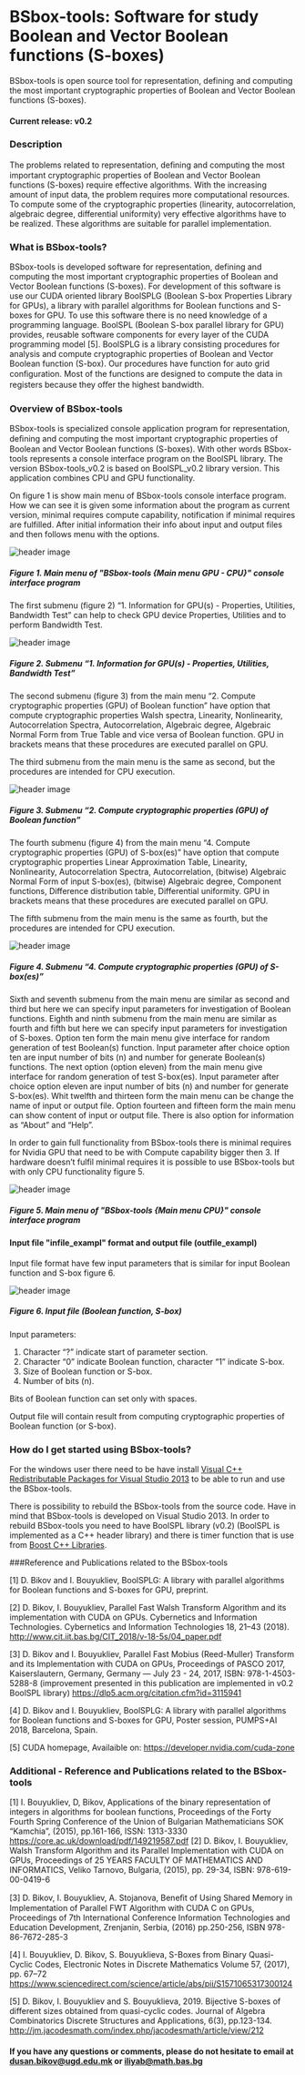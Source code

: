 # BSbox-tools: Software for study Boolean and Vector Boolean functions (S-boxes)

BSbox-tools is open source tool for representation, defining and computing the most important cryptographic properties of Boolean and Vector Boolean functions (S-boxes).

#### Current release: v0.2

### Description

The problems related to representation, deﬁning and computing the most important cryptographic properties of Boolean and Vector Boolean functions (S-boxes) require effective algorithms. With the increasing amount of input data, the problem requires more computational resources. To compute some of the cryptographic properties (linearity, autocorrelation, algebraic degree, differential uniformity) very effective algorithms have to be realized. These algorithms are suitable for parallel implementation. 

### What is BSbox-tools?

BSbox-tools is developed software for representation, defining and computing the most important cryptographic properties of Boolean and Vector Boolean functions (S-boxes). For development of this software is use our CUDA oriented library BoolSPLG (Boolean S-box Properties Library for GPUs), a library with parallel algorithms for Boolean functions and S-boxes for GPU. To use this software there is no need knowledge of a programming language. BoolSPL (Boolean S-box parallel library for GPU) provides, reusable software components for every layer of the CUDA programming model [5]. BoolSPLG is a library consisting procedures for analysis and compute cryptographic properties of Boolean and Vector Boolean function (S-box). Our procedures have function for auto grid conﬁguration. Most of the functions are designed to compute the data in registers because they oﬀer the highest bandwidth. 

### Overview of BSbox-tools 

 BSbox-tools is specialized console application program for representation, deﬁning and computing the most important cryptographic properties of Boolean and Vector Boolean functions (S-boxes). With other words BSbox-tools represents a console interface program on the BoolSPL library. The version BSbox-tools_v0.2 is based on BoolSPL_v0.2 library version. This application combines CPU and GPU functionality.

On figure 1 is show main menu of BSbox-tools console interface program. How we can see it is given some information about the program as current version, minimal requires compute capability, notification if minimal requires are fulfilled. After initial information their info about input and output files and then follows menu with the options. 

![header image](https://github.com/BoolSPL/BSbox-tools/blob/master/Images/BSbox-tools1.jpg)

##### Figure 1. Main menu of "BSbox-tools {Main menu GPU - CPU}" console interface program

The first submenu (figure 2) “1. Information for GPU(s) - Properties, Utilities, Bandwidth Test” can help to check GPU device Properties, Utilities and to perform Bandwidth Test. 

![header image](https://github.com/BoolSPL/BSbox-tools/blob/master/Images/BSbox-tools2.jpg)

##### Figure 2. Submenu “1. Information for GPU(s) - Properties, Utilities, Bandwidth Test”

The second submenu (figure 3) from the main menu “2. Compute cryptographic properties (GPU) of Boolean function” have option that compute cryptographic properties Walsh spectra, Linearity, Nonlinearity, Autocorrelation Spectra, Autocorrelation, Algebraic degree, Algebraic Normal Form from True Table and vice versa of Boolean function. GPU in brackets means that these procedures are executed parallel on GPU.

The third submenu from the main menu is the same as second, but the procedures are intended for CPU execution.

![header image](https://github.com/BoolSPL/BSbox-tools/blob/master/Images/BSbox-tools3.jpg)

##### Figure 3. Submenu “2. Compute cryptographic properties (GPU) of Boolean function”

The fourth submenu (figure 4) from the main menu “4. Compute cryptographic properties (GPU) of S-box(es)” have option that compute cryptographic properties Linear Approximation Table, Linearity, Nonlinearity, Autocorrelation Spectra, Autocorrelation, (bitwise) Algebraic Normal Form of input S-box(es), (bitwise) Algebraic degree, Component functions, Difference distribution table, Differential uniformity. GPU in brackets means that these procedures are executed parallel on GPU.

Тhe fifth submenu from the main menu is the same as fourth, but the procedures are intended for CPU execution. 

![header image](https://github.com/BoolSPL/BSbox-tools/blob/master/Images/BSbox-tools4.jpg)

##### Figure 4. Submenu “4. Compute cryptographic properties (GPU) of S-box(es)”

 Sixth and seventh submenu from the main menu are similar as second and third but here we can specify input parameters for investigation of Boolean functions. Eighth and ninth submenu from the main menu are similar as fourth and fifth but here we can specify input parameters for investigation of S-boxes. Option ten form the main menu give interface for random generation of test Boolean(s) function. Input parameter after choice option ten are input number of bits (n) and number for generate Boolean(s) functions. The next option (option eleven) from the main menu give interface for random generation of test S-box(es). Input parameter after choice option eleven are input number of bits (n) and number for generate S-box(es). Whit twelfth and thirteen form the main menu can be change the name of input or output file. Option fourteen and fifteen form the main menu can show content of input or output file. There is also option for information as “About” and “Help”.

In order to gain full functionality from BSbox-tools there is minimal requires for Nvidia GPU that need to be with Compute capability bigger then 3. If hardware doesn’t fulfil minimal requires it is possible to use BSbox-tools but with only CPU functionality figure 5. 

![header image](https://github.com/BoolSPL/BSbox-tools/blob/master/Images/BSbox-tools5.jpg)

##### Figure 5. Main menu of "BSbox-tools {Main menu CPU}" console interface program 

#### Input file "infile_exampl" format and output file (outfile_exampl)

Input file format have few input parameters that is similar for input Boolean function and S-box figure 6. 

![header image](https://github.com/BoolSPL/BSbox-tools/blob/master/Images/BSbox-input-web.jpg)

##### Figure 6. Input file (Boolean function, S-box) 

 Input parameters:

  1. Character “?” indicate start of parameter section.
  2. Character “0” indicate Boolean function, character “1” indicate S-box.
  3. Size of Boolean function or S-box.
  4. Number of bits (n).

Bits of Boolean function can set only with spaces.

Output file will contain result from computing cryptographic properties of Boolean function (or S-box).

### How do I get started using BSbox-tools?

For the windows user there need to be have install <a href="https://www.microsoft.com/en-us/download/details.aspx?id=40784">Visual C++ Redistributable Packages for Visual Studio 2013</a> to be able to run and use the BSbox-tools.

There is possibility to rebuild the BSbox-tools from the source code. Have in mind that BSbox-tools is developed on Visual Studio 2013. In order to rebuild BSbox-tools you need to have BoolSPL library (v0.2) (BoolSPL is implemented as a C++ header library) and there is timer function that is use from <a href="https://www.boost.org/">Boost C++ Libraries</a>. 

###Reference and Publications related to the BSbox-tools 

[1] D. Bikov and I. Bouyukliev, BoolSPLG: A library with parallel algorithms for Boolean functions and S-boxes for GPU, preprint.

[2] D. Bikov, I. Bouyukliev, Parallel Fast Walsh Transform Algorithm and its implementation with CUDA on GPUs. Cybernetics and Information Technologies. Cybernetics and Information Technologies 18, 21–43 (2018). http://www.cit.iit.bas.bg/CIT_2018/v-18-5s/04_paper.pdf

[3] D. Bikov and I. Bouyukliev, Parallel Fast Mobius (Reed-Muller) Transform and its Implementation with CUDA on GPUs, Proceedings of PASCO 2017, Kaiserslautern, Germany, Germany — July 23 - 24, 2017, ISBN: 978-1-4503-5288-8 (improvement presented in this publication are implemented in v0.2 BoolSPL library) https://dlp5.acm.org/citation.cfm?id=3115941

[4] D. Bikov and I. Bouyukliev, BoolSPLG: A library with parallel algorithms for Boolean functions and S-boxes for GPU, Poster session, PUMPS+AI 2018, Barcelona, Spain.

[5] CUDA homepage, Availaible on: https://developer.nvidia.com/cuda-zone

### Additional - Reference and Publications related to the BSbox-tools 

[1] I. Bouyukliev, D, Bikov, Applications of the binary representation of integers in algorithms for boolean functions, Proceedings of the Forty Fourth Spring Conference of the Union of Bulgarian Mathematicians SOK “Kamchia”, (2015), pp.161-166, ISSN: 1313-3330 https://core.ac.uk/download/pdf/149219587.pdf
[2] D. Bikov, I. Bouyukliev, Walsh Transform Algorithm and its Parallel Implementation with CUDA on GPUs, Proceedings of 25 YEARS FACULTY OF MATHEMATICS AND INFORMATICS, Veliko Tarnovo, Bulgaria, (2015), pp. 29-34, ISBN: 978-619-00-0419-6

[3] D. Bikov, I. Bouyukliev, A. Stojanova, Beneﬁt of Using Shared Memory in Implementation of Parallel FWT Algorithm with CUDA C on GPUs, Proceedings of 7th International Conference Information Technologies and Education Development, Zrenjanin, Serbia, (2016) pp.250-256, ISBN 978-86-7672-285-3

[4] I. Bouyukliev, D. Bikov, S. Bouyuklieva, S-Boxes from Binary Quasi-Cyclic Codes, Electronic Notes in Discrete Mathematics Volume 57, (2017), pp. 67–72 https://www.sciencedirect.com/science/article/abs/pii/S1571065317300124

[5] D. Bikov, I. Bouyukliev and S. Bouyuklieva, 2019. Bijective S-boxes of different sizes obtained from quasi-cyclic codes. Journal of Algebra Combinatorics Discrete Structures and Applications, 6(3), pp.123-134. http://jm.jacodesmath.com/index.php/jacodesmath/article/view/212

#### If you have any questions or comments, please do not hesitate to email at dusan.bikov@ugd.edu.mk or iliyab@math.bas.bg
